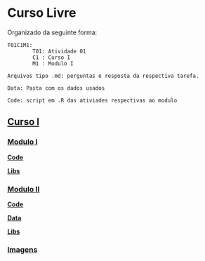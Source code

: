 # Curso Livre
Organizado da seguinte forma:

~~~
T01C1M1:
        T01: Atividade 01
        C1 : Curso I
        M1 : Modulo I

Arquivos tipo .md: perguntas e resposta da respectiva tarefa.

Data: Pasta com os dados usados

Code: script em .R das ativiades respectivas ao modulo
~~~

## [Curso I](https://github.com/Manuelfjr/CursoLivre/tree/master/Curso01)

### [Modulo I](https://github.com/Manuelfjr/CursoLivre/tree/master/Curso01/Modulo%20I)
**[Code](https://github.com/Manuelfjr/CursoLivre/tree/master/Curso01/Modulo%20II/code)**

**[Libs](https://github.com/Manuelfjr/CursoLivre/tree/master/Curso01/Modulo%20I/libs)**

### [Modulo II](https://github.com/Manuelfjr/CursoLivre/tree/master/Curso01/Modulo%20II)
**[Code](https://github.com/Manuelfjr/CursoLivre/tree/master/Curso01/Modulo%20II/code)**

**[Data](https://github.com/Manuelfjr/CursoLivre/tree/master/Curso01/Modulo%20II/data)**

**[Libs](https://github.com/Manuelfjr/CursoLivre/tree/master/Curso01/Modulo%20II/libs)**

### [Imagens](https://github.com/Manuelfjr/CursoLivre/tree/master/Curso01/imagens)
